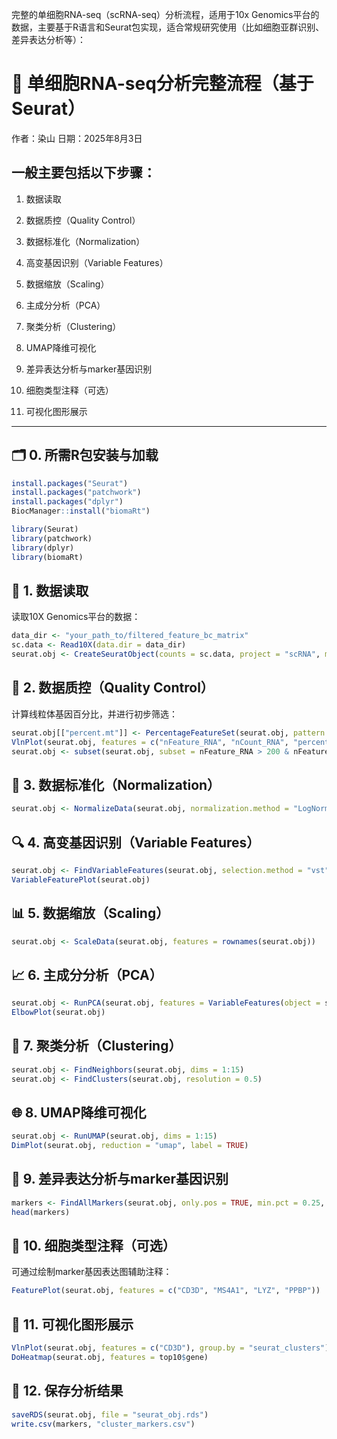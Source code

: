 完整的单细胞RNA-seq（scRNA-seq）分析流程，适用于10x Genomics平台的数据，主要基于R语言和Seurat包实现，适合常规研究使用（比如细胞亚群识别、差异表达分析等）：

# 🧬 单细胞RNA-seq分析完整流程（基于Seurat）

作者：染山
日期：2025年8月3日  

## 一般主要包括以下步骤：

1. 数据读取

2. 数据质控（Quality Control）

3. 数据标准化（Normalization）

4. 高变基因识别（Variable Features）

5. 数据缩放（Scaling）

6. 主成分分析（PCA）

7. 聚类分析（Clustering）

8. UMAP降维可视化

9. 差异表达分析与marker基因识别

10. 细胞类型注释（可选）

11. 可视化图形展示



---

## 🗂️ 0. 所需R包安装与加载

```r
install.packages("Seurat")
install.packages("patchwork")
install.packages("dplyr")
BiocManager::install("biomaRt")

library(Seurat)
library(patchwork)
library(dplyr)
library(biomaRt)
```


## 📁 1. 数据读取

读取10X Genomics平台的数据：

```r
data_dir <- "your_path_to/filtered_feature_bc_matrix"
sc.data <- Read10X(data.dir = data_dir)
seurat.obj <- CreateSeuratObject(counts = sc.data, project = "scRNA", min.cells = 3, min.features = 200)
```

## 🧼 2. 数据质控（Quality Control）

计算线粒体基因百分比，并进行初步筛选：

```r
seurat.obj[["percent.mt"]] <- PercentageFeatureSet(seurat.obj, pattern = "^MT-")
VlnPlot(seurat.obj, features = c("nFeature_RNA", "nCount_RNA", "percent.mt"), ncol = 3)
seurat.obj <- subset(seurat.obj, subset = nFeature_RNA > 200 & nFeature_RNA < 5000 & percent.mt < 10)
```

## 🔬 3. 数据标准化（Normalization）

```r
seurat.obj <- NormalizeData(seurat.obj, normalization.method = "LogNormalize", scale.factor = 10000)
```

## 🔍 4. 高变基因识别（Variable Features）

```r
seurat.obj <- FindVariableFeatures(seurat.obj, selection.method = "vst", nfeatures = 2000)
VariableFeaturePlot(seurat.obj)
```

## 📊 5. 数据缩放（Scaling）

```r
seurat.obj <- ScaleData(seurat.obj, features = rownames(seurat.obj))
```

## 📈 6. 主成分分析（PCA）

```r
seurat.obj <- RunPCA(seurat.obj, features = VariableFeatures(object = seurat.obj))
ElbowPlot(seurat.obj)
```

## 🧱 7. 聚类分析（Clustering）

```r
seurat.obj <- FindNeighbors(seurat.obj, dims = 1:15)
seurat.obj <- FindClusters(seurat.obj, resolution = 0.5)
```

## 🌐 8. UMAP降维可视化

```r
seurat.obj <- RunUMAP(seurat.obj, dims = 1:15)
DimPlot(seurat.obj, reduction = "umap", label = TRUE)
```

## 🔎 9. 差异表达分析与marker基因识别

```r
markers <- FindAllMarkers(seurat.obj, only.pos = TRUE, min.pct = 0.25, logfc.threshold = 0.25)
head(markers)
```

## 🧬 10. 细胞类型注释（可选）

可通过绘制marker基因表达图辅助注释：

```r
FeaturePlot(seurat.obj, features = c("CD3D", "MS4A1", "LYZ", "PPBP"))
```

## 🎨 11. 可视化图形展示

```r
VlnPlot(seurat.obj, features = c("CD3D"), group.by = "seurat_clusters")
DoHeatmap(seurat.obj, features = top10$gene)
```

## 💾 12. 保存分析结果

```r
saveRDS(seurat.obj, file = "seurat_obj.rds")
write.csv(markers, "cluster_markers.csv")
```
